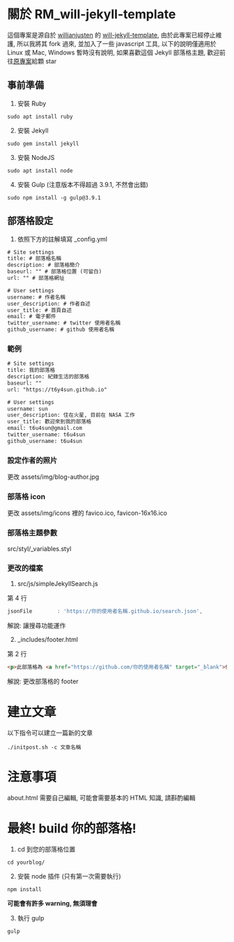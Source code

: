 # 關於 RM_will-jekyll-template

這個專案是源自於 [willianjusten](https://github.com/willianjusten) 的 [will-jekyll-template](https://github.com/willianjusten/will-jekyll-template), 由於此專案已經停止維護, 所以我將其 fork 過來, 並加入了一些 javascript 工具, 以下的說明僅適用於 Linux 或 Mac, Windows 暫時沒有說明, 如果喜歡這個 Jekyll 部落格主題, 歡迎前往[原專案](https://github.com/willianjusten/will-jekyll-template)給顆 star

## 事前準備

1. 安裝 Ruby

```console
sudo apt install ruby
```

2. 安裝 Jekyll

```console
sudo gem install jekyll
```

3. 安裝 NodeJS

```console
sudo apt install node
```

4. 安裝 Gulp (注意版本不得超過 3.9.1, 不然會出錯)

```console
sudo npm install -g gulp@3.9.1
```

## 部落格設定

1. 依照下方的註解填寫 _config.yml

```xml
# Site settings
title: # 部落格名稱
description: # 部落格簡介
baseurl: "" # 部落格位置 (可留白)
url: "" # 部落格網址

# User settings
username: # 作者名稱
user_description: # 作者自述
user_title: # 首頁自述
email: # 電子郵件
twitter_username: # twitter 使用者名稱
github_username: # github 使用者名稱
```

### 範例

```xml
# Site settings
title: 我的部落格
description: 紀錄生活的部落格
baseurl: ""
url: "https://t6y4sun.github.io"

# User settings
username: sun
user_description: 住在火星, 目前在 NASA 工作
user_title: 歡迎來到我的部落格
email: t6u4sun@gmail.com
twitter_username: t6u4sun
github_username: t6u4sun
```

### 設定作者的照片

更改 assets/img/blog-author.jpg

### 部落格 icon

更改 assets/img/icons 裡的 favico.ico, favicon-16x16.ico

### 部落格主題參數

src/styl/_variables.styl

### 更改的檔案

1. src/js/simpleJekyllSearch.js

第 4 行
```js
jsonFile        : 'https://你的使用者名稱.github.io/search.json',
```

解說: 讓搜尋功能運作

2. _includes/footer.html

第 2 行
```html
<p>此部落格為 <a href="https://github.com/你的使用者名稱" target="_blank">你的使用者名稱</a> 擁有</p>
```

解說: 更改部落格的 footer

# 建立文章

以下指令可以建立一篇新的文章

```console
./initpost.sh -c 文章名稱
```

# 注意事項

about.html 需要自己編輯, 可能會需要基本的 HTML 知識, 請斟酌編輯

# 最終! build 你的部落格!

1. cd 到您的部落格位置

```console
cd yourblog/
```

2. 安裝 node 插件 (只有第一次需要執行)

```console
npm install
```

__可能會有許多 warning, 無須理會__

3. 執行 gulp

```console
gulp
```
